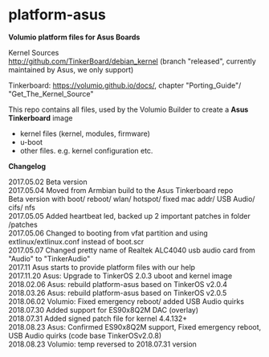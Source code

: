 # platform-asus  

**Volumio platform files for Asus Boards**

Kernel Sources  
http://github.com/TinkerBoard/debian_kernel
(branch "released", currently maintained by Asus, we only support)

Tinkerboard: https://volumio.github.io/docs/, chapter "Porting_Guide"/ "Get_The_Kernel_Source"  

This repo contains all files, used by the Volumio Builder to create a **Asus Tinkerboard** image  

- kernel files (kernel, modules, firmware)  
- u-boot  
- other files. e.g. kernel configuration etc.  

**Changelog**

2017.05.02  Beta version  
2017.05.04  Moved from Armbian build to the Asus Tinkerboard repo  
  	    Beta version with boot/ reboot/ wlan/ hotspot/ fixed mac addr/ USB Audio/ cifs/ nfs  
2017.05.05  Added heartbeat led, backed up 2 important patches in folder /patches  
2017.05.06  Changed to booting from vfat partition and using extlinux/extlinux.conf instead of boot.scr    
2017.05.07  Changed pretty name of Realtek ALC4040 usb audio card from "Audio" to "TinkerAudio"  
2017.11     Asus starts to provide platform files with our help  
2017.11.20  Asus: Upgrade to TinkerOS 2.0.3 uboot and kernel image  
2018.02.06  Asus: rebuild platform-asus based on TinkerOS v2.0.4     
2018.03.26  Asus: rebuild platform-asus based on TinkerOS v2.0.5  
2018.06.02  Volumio: Fixed emergency reboot/ added USB Audio quirks    
2018.07.30  Added support for ES90x8Q2M DAC (overlay)   
2018.07.31  Added signed patch file for kernel 4.4.132+  
2018.08.23  Asus: Confirmed ES90x8Q2M support, Fixed emergency reboot, USB Audio quirks (code base TinkerOSv2.0.8)  
2018.08.23  Volumio: temp reversed to 2018.07.31 version  



